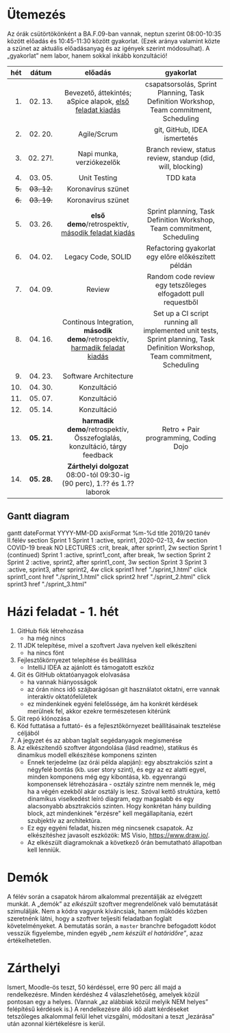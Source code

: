 # Ütemezés

Az órák csütörtökönként a BA.F.09-ban vannak, neptun szerint 08:00-10:35 között előadás és 10:45-11:30 között gyakorlat. (Ezek aránya valamint közte a szünet az aktuális előadásanyag és az igények szerint módosulhat). A „gyakorlat” nem labor, hanem sokkal inkább konzultáció!

|hét    |dátum        |előadás|gyakorlat|
|------:|:-----------:|:-----:|:-------:|
| 1.|02.&nbsp;13.|Bevezető, áttekintés; aSpice alapok, [első feladat kiadás](sprint_1.md)|csapatsorsolás, Sprint Planning, Task Definition Workshop, Team commitment, Scheduling
| 2.|02.&nbsp;20.|Agile/Scrum | git, GitHub, IDEA ismertetés
| 3.|02.&nbsp;27!.|Napi munka, verziókezelők|Branch review, status review, standup (did, will, blocking)
| 4.|03.&nbsp;05.|Unit Testing|TDD kata
| <s>5.</s>|<s>03.&nbsp;12.</s>| Koronavírus szünet
| <s>6.</s>|<s>03.&nbsp;19.</s>| Koronavírus szünet
| 5.|03.&nbsp;26.| **első demo**/retrospektív, [második feladat kiadás](sprint_2.md)|Sprint planning, Task Definition Workshop, Team commitment, Scheduling
| 6.|04.&nbsp;02.| Legacy Code, SOLID|Refactoring gyakorlat egy előre előkészített példán
| 7.|04.&nbsp;09.| Review|Random code review egy tetszőleges elfogadott pull requestből
| 8.|04.&nbsp;16.| Continous Integration, **második demo**/retrospektív, [harmadik feladat kiadás](sprint_3.md)|Set up a CI script running all implemented unit tests, Sprint planning, Task Definition Workshop, Team commitment, Scheduling
| 9.|04.&nbsp;23.| Software Architecture
|10.|04.&nbsp;30.| Konzultáció
|11.|05.&nbsp;07.| Konzultáció
|12.|05.&nbsp;14.| Konzultáció
|13.|**05.&nbsp;21.**|**harmadik demo**/retrospektív, Összefoglalás, konzultáció, tárgy feedback|Retro + Pair programming, Coding Dojo
|14.|**05.&nbsp;28.**|**Zárthelyi dolgozat** 08:00-tól 09:30-ig (90 perc), 1.?? és 1.?? laborok


## Gantt diagram


<div class="mermaid">
    gantt
    dateFormat  YYYY-MM-DD
    axisFormat  %m-%d
    title 2019/20 tanév II.félév 
    section Sprint 1
        Sprint 1 :active, sprint1, 2020-02-13, 4w
    section COVID-19 break
        NO LECTURES :crit, break, after sprint1, 2w
    section Sprint 1 (continued)
        Sprint 1 :active, sprint1_cont, after break, 1w
    section Sprint 2
        Sprint 2 :active, sprint2, after sprint1_cont, 3w
    section Sprint 3
        Sprint 3 :active, sprint3, after sprint2, 4w
    click sprint1 href "./sprint_1.html"
    click sprint1_cont href "./sprint_1.html"
    click sprint2 href "./sprint_2.html"
    click sprint3 href "./sprint_3.html"
</div>


# Házi feladat - 1. hét

1. GitHub fiók létrehozása
    * ha még nincs
2. 11 JDK telepítése, mivel a szoftvert Java nyelven kell elkészíteni
    * ha nincs fönt
3. Fejlesztőkörnyezet telepítése és beállítása
    * IntelliJ IDEA az ajánlott és támogatott eszköz
4. Git és GitHub oktatóanyagok elolvasása
    * ha vannak hiányosságok
    * az órán nincs idő szájbarágósan git használatot oktatni, erre vannak interaktív oktatófelületek
    * ez mindenkinek egyéni felelőssége, ám ha konkrét kérdések merülnek fel, akkor ezekre természetesen kitérünk
5. Git repó klónozása
6. Kód futtatása a futtató- és a fejlesztőkörnyezet beállításainak tesztelése céljából
7. A jegyzet és az abban taglalt segédanyagok megismerése
8. Az elkészítendő szoftver átgondolása (lásd readme), statikus és dinamikus modell elkészítése komponens szinten
    * Ennek terjedelme (az órái példa alapján): egy absztrakciós szint a négyfelé bontás (kb. user story szint), és egy az ez alatti egyel, minden komponens még egy kibontása, kb. egyenrangú komponensek létrehozására - osztály szintre nem mennék le, még ha a végén ezekből akár osztály is lesz. Szóval kettő struktúra, kettő dinamikus viselkedést leíró diagram, egy magasabb és egy alacsonyabb absztrakciós szinten. Hogy konkrétan hány building block, azt mindenkinek "érzésre" kell megállapítania, ezért szubjektív az architektúra.
    * Ez egy egyéni feladat, hiszen még nincsenek csapatok. Az elkészítéshez javasolt eszközök: MS Visio, https://www.draw.io/.
    * Az elkészült diagramoknak a következő órán bemutatható állapotban kell lenniük.



# Demók

A félév során a csapatok három alkalommal prezentálják az elvégzett munkát. A „demók” az _elkészült_ szoftver megrendelőnek való bemutatását szimulálják. Nem a kódra vagyunk kíváncsiak, hanem működés közben szeretnénk látni, hogy a szoftver teljesíti feladatban foglalt követelményeket.
A bemutatás során, a `master` branchre befogadott kódot vesszük figyelembe, minden egyéb _„nem készült el határidőre”_, azaz értékelhetetlen.


# Zárthelyi

Ismert, Moodle-ös teszt, 50 kérdéssel, erre 90 perc áll majd a rendelkezésre. Minden kérdéshez 4 válaszlehetőség, amelyek közül pontosan egy a helyes. (Vannak „az alábbiak közül melyik NEM helyes” felépítésű kérdések is.) A rendelkezésre álló idő alatt kérdéseket tetszőleges alkalommal felül lehet vizsgálni, módosítani a teszt „lezárása” után azonnal kiértékelésre is kerül.
